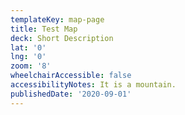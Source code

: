```yaml
---
templateKey: map-page
title: Test Map
deck: Short Description
lat: '0'
lng: '0'
zoom: '8'
wheelchairAccessible: false
accessibilityNotes: It is a mountain.
publishedDate: '2020-09-01'
---
```

